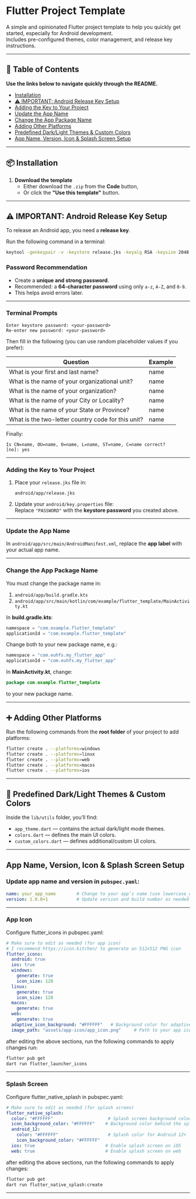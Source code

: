 # Flutter Project Template

A simple and opinionated Flutter project template to help you quickly get started, especially for Android development.  
Includes pre-configured themes, color management, and release key instructions.

---

## 📑 Table of Contents

**Use the links below to navigate quickly through the README.**

- [Installation](#-installation)
- [⚠️ IMPORTANT: Android Release Key Setup](#-important-android-release-key-setup)
- [Adding the Key to Your Project](#adding-the-key-to-your-project)
- [Update the App Name](#-update-the-app-name)
- [Change the App Package Name](#-change-the-app-package-name)
- [Adding Other Platforms](#-adding-other-platforms)
- [Predefined Dark/Light Themes & Custom Colors](#-predefined-darklight-themes--custom-colors)
- [App Name, Version, Icon & Splash Screen Setup](#app-name-version-icon--splash-screen-setup)

---

## 📦 Installation

1. **Download the template**  
   - Either download the `.zip` from the **Code** button,  
   - Or click the **"Use this template"** button.

---

## ⚠️ IMPORTANT: Android Release Key Setup

To release an Android app, you need a **release key**.

Run the following command in a terminal:

```bash
keytool -genkeypair -v -keystore release.jks -keyalg RSA -keysize 2048 -validity 10000 -alias upload_key
```

### Password Recommendation
- Create a **unique and strong password**.  
- Recommended: a **64-character password** using only `a-z`, `A-Z`, and `0-9`.  
- This helps avoid errors later.

---

### Terminal Prompts

```text
Enter keystore password: <your-password>
Re-enter new password: <your-password>
```

Then fill in the following (you can use random placeholder values if you prefer):

| Question                                             | Example   |
|-----------------------------------------------------|-----------|
| What is your first and last name?                   | name      |
| What is the name of your organizational unit?       | name      |
| What is the name of your organization?              | name      |
| What is the name of your City or Locality?          | name      |
| What is the name of your State or Province?         | name      |
| What is the two-letter country code for this unit?  | name      |

Finally:

```text
Is CN=name, OU=name, O=name, L=name, ST=name, C=name correct?
[no]: yes
```

---

### Adding the Key to Your Project

1. Place your `release.jks` file in:  
   ```
   android/app/release.jks
   ```

2. Update your `android/key.properties` file:  
   Replace `"PASSWORD"` with the **keystore password** you created above.

---

### Update the App Name

In `android/app/src/main/AndroidManifest.xml`, replace the **app label** with your actual app name.

---

### Change the App Package Name

You must change the package name in:

1. `android/app/build.gradle.kts`
2. `android/app/src/main/kotlin/com/example/flutter_template/MainActivity.kt`

In **build.gradle.kts**:

```kotlin
namespace = "com.example.flutter_template"
applicationId = "com.example.flutter_template"
```

Change both to your new package name, e.g.:

```kotlin
namespace = "com.euhfs.my_flutter_app"
applicationId = "com.euhfs.my_flutter_app"
```

In **MainActivity.kt**, change:

```kotlin
package com.example.flutter_template
```

to your new package name.

---

## ➕ Adding Other Platforms

Run the following commands from the **root folder** of your project to add platforms:

```bash
flutter create . --platforms=windows
flutter create . --platforms=linux
flutter create . --platforms=web
flutter create . --platforms=macos
flutter create . --platforms=ios
```

---

## 🎨 Predefined Dark/Light Themes & Custom Colors

Inside the `lib/utils` folder, you’ll find:

- `app_theme.dart` — contains the actual dark/light mode themes.
- `colors.dart` — defines the main UI colors.
- `custom_colors.dart` — defines additional/custom UI colors.

---

## App Name, Version, Icon & Splash Screen Setup

### Update app name and version in `pubspec.yaml`:

```yaml
name: your_app_name        # Change to your app’s name (use lowercase_with_underscores)
version: 1.0.0+1           # Update version and build number as needed
```

---

### App Icon

Configure flutter_icons in pubspec.yaml:

```yaml
# Make sure to edit as needed (for app icon)
# I recommend https://icon.kitchen/ to generate an 512x512 PNG icon
flutter_icons:
  android: true
  ios: true
  windows:
    generate: true
    icon_size: 128
  linux:
    generate: true
    icon_size: 128
  macos:
    generate: true
  web:
    generate: true
  adaptive_icon_background: "#FFFFFF"   # Background color for adaptive icons on Android
  image_path: "assets/app-icon/app_icon.png"     # Path to your app icon PNG file
```

after editing the above sections, run the following commands to apply changes run:

```bash
flutter pub get
dart run flutter_launcher_icons
```

---

### Splash Screen

Configure flutter_native_splash in pubspec.yaml:

```yaml
# Make sure to edit as needed (for splash screen)
flutter_native_splash:
  color: "#FFFFFF"                     # Splash screen background color
  icon_background_color: "#FFFFFF"    # Background color behind the splash icon
  android_12:
    color: "#FFFFFF"                   # Splash color for Android 12+
    icon_background_color: "#FFFFFF"
  ios: true                           # Enable splash screen on iOS
  web: true                           # Enable splash screen on web
```

after editing the above sections, run the following commands to apply changes:

```bash
flutter pub get
dart run flutter_native_splash:create
```

---